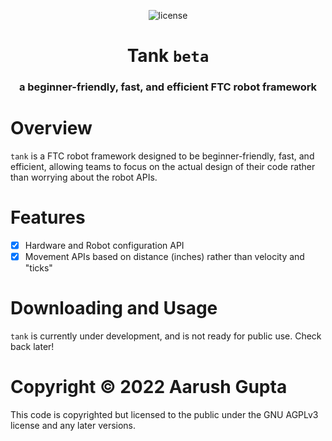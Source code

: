 <p align = "center">
    <img alt = "license" src = "https://img.shields.io/badge/License-AGPLv3-green.svg">
</p>

<h1 align = "center">Tank <code>beta</code></h1>
<h3 align = "center">a beginner-friendly, fast, and efficient FTC robot framework</h3>

# Overview

`tank` is a FTC robot framework designed to be beginner-friendly, fast, and efficient, allowing teams to focus on the actual design of their code rather than worrying about the robot APIs.

# Features
- [x] Hardware and Robot configuration API
- [x] Movement APIs based on distance (inches) rather than velocity and "ticks"

# Downloading and Usage
`tank` is currently under development, and is not ready for public use. Check back later!

# Copyright &copy; 2022 Aarush Gupta
This code is copyrighted but licensed to the public under the GNU AGPLv3 license and any later versions.

